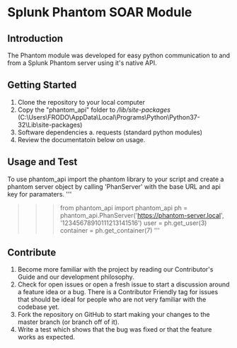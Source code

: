 # Splunk Phantom SOAR Module

## Introduction 
The Phantom module was developed for easy python communication to and from a Splunk Phantom server using it's native API.

## Getting Started
1.  Clone the repository to your local computer
2.  Copy the "phantom_api" folder to */lib/site-packages* (C:\Users\FRODO\AppData\Local\Programs\Python\Python37-32\Lib\site-packages)
3.	Software dependencies
	a. requests (standard python modules)
4.  Review the documentatoin below on usage.

## Usage and Test
To use phantom_api import the phantom library to your script and create a phantom server object by calling 'PhanServer' with the base URL and api key
for paramaters.
'''
>>> from phantom_api import phantom_api
>>> ph = phantom_api.PhanServer('https://phantom-server.local', '12345678910111213141516')
>>> user = ph.get_user(3)
>>> container = ph.get_container(7)
'''


## Contribute
1.  Become more familiar with the project by reading our Contributor's Guide and our development philosophy.
2.  Check for open issues or open a fresh issue to start a discussion around a feature idea or a bug. There is a Contributor Friendly tag for issues that should be ideal for people who are not very familiar with the codebase yet.
3.  Fork the repository on GitHub to start making your changes to the master branch (or branch off of it).
4.  Write a test which shows that the bug was fixed or that the feature works as expected.
